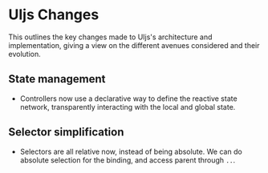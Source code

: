 # UIjs Changes

This outlines the key changes made to UIjs's architecture and
implementation, giving a view on the different avenues considered and
their evolution.

## State management

- Controllers now use a declarative way to define the reactive state
  network, transparently interacting with the local and global state.

## Selector simplification

- Selectors are all relative now, instead of being absolute. We can do
  absolute selection for the binding, and access parent through `..`.
